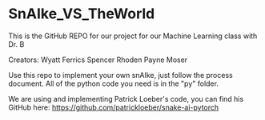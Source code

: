 # SnAIke_VS_TheWorld

This is the GitHub REPO for our project for our Machine Learning class with Dr. B 

Creators:
Wyatt Ferrics
Spencer Rhoden
Payne Moser

Use this repo to implement your own snAIke, just follow the process document. All of the python code you need is in the "py" folder.

We are using and implementing Patrick Loeber's code, you can find his GitHub here: https://github.com/patrickloeber/snake-ai-pytorch
